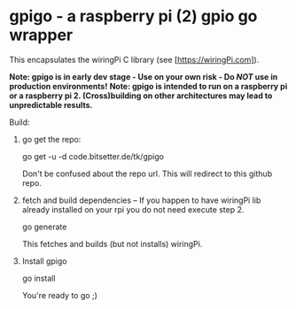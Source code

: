 
 gpigo - a raspberry pi (2) gpio go wrapper
============================================

This encapsulates the wiringPi C library (see [https://wiringPi.com]).


**Note: gpigo is in early dev stage - Use on your own risk - Do _NOT_ use in production environments!**
**Note: gpigo is intended to run on a raspberry pi or a raspberry pi 2. (Cross)building on other architectures may lead to unpredictable results.**

Build:
1. go get the repo:

	go get -u -d code.bitsetter.de/tk/gpigo

   Don't be confused about the repo url. This will redirect to this github repo.

2. fetch and build dependencies – If you happen to have wiringPi lib already installed on your rpi you do not need execute step 2.

	go generate

   This fetches and builds (but not installs) wiringPi.

3. Install gpigo

	go install

   You're ready to go ;)

